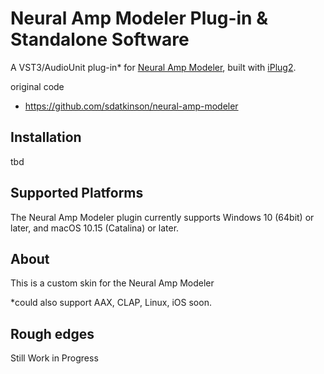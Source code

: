 # Neural Amp Modeler Plug-in & Standalone Software

A VST3/AudioUnit plug-in\* for [Neural Amp Modeler](https://github.com/sdatkinson/neural-amp-modeler), built with [iPlug2](https://iplug2.github.io).

original code
- https://github.com/sdatkinson/neural-amp-modeler

## Installation

tbd
## Supported Platforms

The Neural Amp Modeler plugin currently supports Windows 10 (64bit) or later, and macOS 10.15 (Catalina) or later.

## About

This is a custom skin for the Neural Amp Modeler

\*could also support AAX, CLAP, Linux, iOS soon.

## Rough edges

Still Work in Progress
